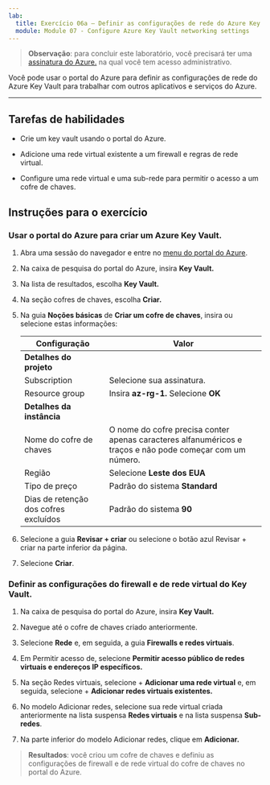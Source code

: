 ```yaml
---
lab:
  title: Exercício 06a – Definir as configurações de rede do Azure Key Vault
  module: Module 07 - Configure Azure Key Vault networking settings
---
```



>**Observação**: para concluir este laboratório, você precisará ter uma [assinatura do Azure.](https://azure.microsoft.com/en-us/free/?azure-portal=true) na qual você tem acesso administrativo. 


Você pode usar o portal do Azure para definir as configurações de rede do Azure Key Vault para trabalhar com outros aplicativos e serviços do Azure. 

---

## Tarefas de habilidades

- Crie um key vault usando o portal do Azure.

- Adicione uma rede virtual existente a um firewall e regras de rede virtual.

- Configure uma rede virtual e uma sub-rede para permitir o acesso a um cofre de chaves.

## Instruções para o exercício 

### Usar o portal do Azure para criar um Azure Key Vault.

1. Abra uma sessão do navegador e entre no [menu do portal do Azure](https://portal.azure.com/).
   
2. Na caixa de pesquisa do portal do Azure, insira **Key Vault.**

3. Na lista de resultados, escolha **Key Vault.**

4. Na seção cofres de chaves, escolha **Criar.**

5. Na guia **Noções básicas** de **Criar um cofre de chaves**, insira ou selecione estas informações:
   
   |Configuração|Valor|
   |---|---|
   |**Detalhes do projeto**|
   |Subscription|Selecione sua assinatura.|
   |Resource group|Insira **az-rg-1.** Selecione **OK**|
   |**Detalhes da instância**|
   |Nome do cofre de chaves|O nome do cofre precisa conter apenas caracteres alfanuméricos e traços e não pode começar com um número.|
   |Região|Selecione **Leste dos EUA**|
   |Tipo de preço|Padrão do sistema **Standard**|
   |Dias de retenção dos cofres excluídos|Padrão do sistema **90**|

7. Selecione a guia **Revisar + criar** ou selecione o botão azul Revisar + criar na parte inferior da página.
  
8. Selecione **Criar**.

### Definir as configurações do firewall e de rede virtual do Key Vault.

1. Na caixa de pesquisa do portal do Azure, insira **Key Vault.**

2. Navegue até o cofre de chaves criado anteriormente.

3. Selecione **Rede** e, em seguida, a guia **Firewalls e redes virtuais**.

4. Em Permitir acesso de, selecione **Permitir acesso público de redes virtuais e endereços IP específicos.**

5. Na seção Redes virtuais, selecione + **Adicionar uma rede virtual** e, em seguida, selecione + **Adicionar redes virtuais existentes.**

6. No modelo Adicionar redes, selecione sua rede virtual criada anteriormente na lista suspensa **Redes virtuais** e na lista suspensa **Sub-redes**.

7. Na parte inferior do modelo Adicionar redes, clique em **Adicionar.**

  > **Resultados**: você criou um cofre de chaves e definiu as configurações de firewall e de rede virtual do cofre de chaves no portal do Azure.
